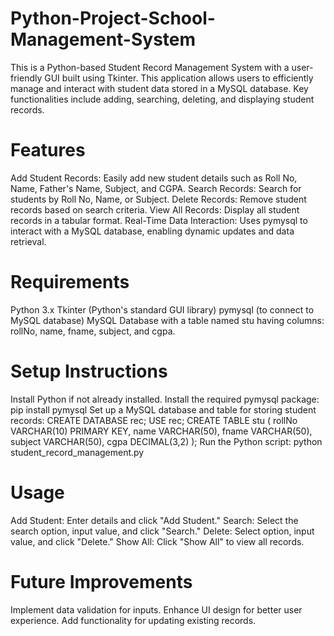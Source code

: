 # Python-Project-School-Management-System
This is a Python-based Student Record Management System with a user-friendly GUI built using Tkinter. This application allows users to efficiently manage and interact with student data stored in a MySQL database. Key functionalities include adding, searching, deleting, and displaying student records.
# Features
Add Student Records: Easily add new student details such as Roll No, Name, Father's Name, Subject, and CGPA.
Search Records: Search for students by Roll No, Name, or Subject.
Delete Records: Remove student records based on search criteria.
View All Records: Display all student records in a tabular format.
Real-Time Data Interaction: Uses pymysql to interact with a MySQL database, enabling dynamic updates and data retrieval.
# Requirements
Python 3.x
Tkinter (Python's standard GUI library)
pymysql (to connect to MySQL database)
MySQL Database with a table named stu having columns: rollNo, name, fname, subject, and cgpa.
# Setup Instructions
Install Python if not already installed.
Install the required pymysql package:
pip install pymysql
Set up a MySQL database and table for storing student records:
CREATE DATABASE rec;
USE rec;
CREATE TABLE stu (
    rollNo VARCHAR(10) PRIMARY KEY,
    name VARCHAR(50),
    fname VARCHAR(50),
    subject VARCHAR(50),
    cgpa DECIMAL(3,2)
);
Run the Python script:
python student_record_management.py
# Usage
Add Student: Enter details and click "Add Student."
Search: Select the search option, input value, and click "Search."
Delete: Select option, input value, and click "Delete."
Show All: Click "Show All" to view all records.
# Future Improvements
Implement data validation for inputs.
Enhance UI design for better user experience.
Add functionality for updating existing records.
